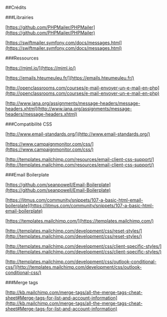 
##Crédits

###Librairies

[https://github.com/PHPMailer/PHPMailer](https://github.com/PHPMailer/PHPMailer)

[https://swiftmailer.symfony.com/docs/messages.html](https://swiftmailer.symfony.com/docs/messages.html)

###Ressources

[https://mjml.io/](https://mjml.io/)

[https://emails.hteumeuleu.fr/](https://emails.hteumeuleu.fr/)

[http://openclassrooms.com/courses/e-mail-envoyer-un-e-mail-en-php](http://openclassrooms.com/courses/e-mail-envoyer-un-e-mail-en-php)

[http://www.iana.org/assignments/message-headers/message-headers.xhtml](http://www.iana.org/assignments/message-headers/message-headers.xhtml)

###Compatibilité CSS

[http://www.email-standards.org/](http://www.email-standards.org/)

[https://www.campaignmonitor.com/css/](https://www.campaignmonitor.com/css/)

[http://templates.mailchimp.com/resources/email-client-css-support/](http://templates.mailchimp.com/resources/email-client-css-support/)

###Email Boilerplate

[https://github.com/seanpowell/Email-Boilerplate](https://github.com/seanpowell/Email-Boilerplate)

[https://litmus.com/community/snippets/107-a-basic-html-email-boilerplate](https://litmus.com/community/snippets/107-a-basic-html-email-boilerplate)

[https://templates.mailchimp.com/](https://templates.mailchimp.com/)

[http://templates.mailchimp.com/development/css/reset-styles/](http://templates.mailchimp.com/development/css/reset-styles/)

[http://templates.mailchimp.com/development/css/client-specific-styles/](http://templates.mailchimp.com/development/css/client-specific-styles/)

[http://templates.mailchimp.com/development/css/outlook-conditional-css/](http://templates.mailchimp.com/development/css/outlook-conditional-css/)

###Merge tags

[http://kb.mailchimp.com/merge-tags/all-the-merge-tags-cheat-sheet#Merge-tags-for-list-and-account-information](http://kb.mailchimp.com/merge-tags/all-the-merge-tags-cheat-sheet#Merge-tags-for-list-and-account-information)